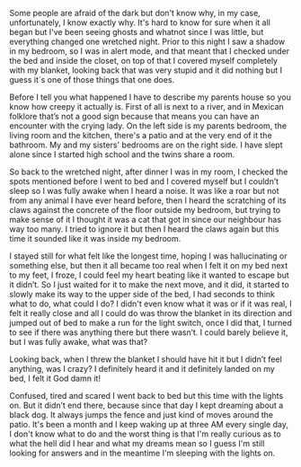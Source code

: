 Some people are afraid of the dark but don't know why, in my case, unfortunately, I know exactly why. It's hard to know for sure when it all began but I've been seeing ghosts and whatnot since I was little, but everything changed one wretched night. Prior to this night I saw a shadow in my bedroom, so I was in alert mode, and that meant that I checked under the bed and inside the closet, on top of that I covered myself completely with my blanket, looking back that was very stupid and it did nothing but I guess it´s one of those things that one does. 

Before I tell you what happened I have to describe my parents house so you know how creepy it actually is. First of all is next to a river, and in Mexican folklore that’s not a good sign because that means you can have an encounter with the crying lady. On the left side is my parents bedroom, the living room and the kitchen, there's a patio and at the very end of it the bathroom. My and my sisters' bedrooms are on the right side. I have slept alone since I started high school and the twins share a room. 

So back to the wretched night, after dinner I was in my room, I checked the spots mentioned before I went to bed and I covered myself but I couldn’t sleep so I was fully awake when I heard a noise. It was like a roar but not from any animal I have ever heard before, then I heard the scratching of its claws against the concrete of the floor outside my bedroom, but trying to make sense of it I thought it was a cat that got in since our neighbour has way too many. I tried to ignore it but then I heard the claws again but this time it sounded like it was inside my bedroom.

I stayed still for what felt like the longest time, hoping I was hallucinating or something else, but then it all became too real when I felt it on my bed next to my feet, I froze, I could feel my heart beating like it wanted to escape but it didn’t. So I just waited for it to make the next move, and it did, it started to slowly make its way to the upper side of the bed, I had seconds to think what to do, what could I do? I didn't even know what it was or if it was real, I felt it really close and all I could do was throw the blanket in its direction and jumped out of bed to make a run for the light switch, once I did that, I turned to see if there was anything there but there wasn’t. I could barely believe it, but I was fully awake, what was that? 

Looking back, when I threw the blanket I should have hit it but I didn’t feel anything, was I crazy? I definitely heard it and it definitely landed on my bed, I felt it God damn it! 

Confused, tired and scared I went back to bed but this time with the lights on. But it didn’t end there, because since that day I kept dreaming about a black dog. It always jumps the fence and just kind of moves around the patio. It's been a month and I keep waking up at three AM every single day, I don't know what to do and the worst thing is that I'm really curious as to what the hell did I hear and what my dreams mean so I guess I'm still looking for answers and in the meantime I'm sleeping with the lights on.